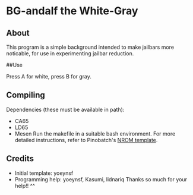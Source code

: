 # BG-andalf the White-Gray

## About

This program is a simple background intended to make jailbars more noticable, for use in experimenting jailbar reduction.

##Use

Press A for white, press B for gray.

## Compiling

Dependencies (these must be available in path):
- CA65
- LD65
- Mesen
Run the makefile in a suitable bash environment. For more detailed instructions, refer to Pinobatch's [NROM template](https://github.com/pinobatch/nrom-template).

## Credits

- Initial template: yoeynsf
- Programming help: yoeynsf, Kasumi, lidnariq
Thanks so much for your help!! ^^
